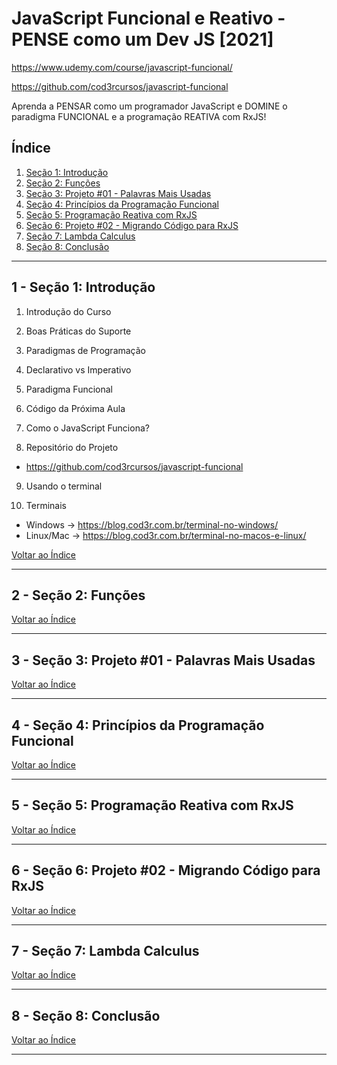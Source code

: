 
# JavaScript Funcional e Reativo - PENSE como um Dev JS [2021]

<https://www.udemy.com/course/javascript-funcional/>

https://github.com/cod3rcursos/javascript-funcional

Aprenda a PENSAR como um programador JavaScript e DOMINE o paradigma FUNCIONAL e a programação REATIVA com RxJS!

## <a name="indice">Índice</a>

1. [Seção 1: Introdução](#parte1)
2. [Seção 2: Funções](#parte2)
3. [Seção 3: Projeto #01 - Palavras Mais Usadas](#parte3)
4. [Seção 4: Princípios da Programação Funcional](#parte4)
5. [Seção 5: Programação Reativa com RxJS](#parte5)
6. [Seção 6: Projeto #02 - Migrando Código para RxJS](#parte6)
7. [Seção 7: Lambda Calculus](#parte7)
8. [Seção 8: Conclusão](#parte8)

---

## <a name="parte1">1 - Seção 1: Introdução </a>

1. Introdução do Curso

2. Boas Práticas do Suporte

3. Paradigmas de Programação

4. Declarativo vs Imperativo

5. Paradigma Funcional

6. Código da Próxima Aula

7. Como o JavaScript Funciona?

8. Repositório do Projeto

- https://github.com/cod3rcursos/javascript-funcional

9. Usando o terminal

10. Terminais

- Windows -> https://blog.cod3r.com.br/terminal-no-windows/
- Linux/Mac -> https://blog.cod3r.com.br/terminal-no-macos-e-linux/

[Voltar ao Índice](#indice)

---

## <a name="parte2">2 - Seção 2: Funções </a>

[Voltar ao Índice](#indice)

---

## <a name="parte3">3 - Seção 3: Projeto #01 - Palavras Mais Usadas</a>

[Voltar ao Índice](#indice)

---

## <a name="parte4">4 - Seção 4: Princípios da Programação Funcional</a>

[Voltar ao Índice](#indice)

---

## <a name="parte5">5 - Seção 5: Programação Reativa com RxJS </a>

[Voltar ao Índice](#indice)

---

## <a name="parte6">6 - Seção 6: Projeto #02 - Migrando Código para RxJS </a>

[Voltar ao Índice](#indice)

---

## <a name="parte7">7 - Seção 7: Lambda Calculus</a>

[Voltar ao Índice](#indice)

---

## <a name="parte8">8 - Seção 8: Conclusão</a>

[Voltar ao Índice](#indice)

---

